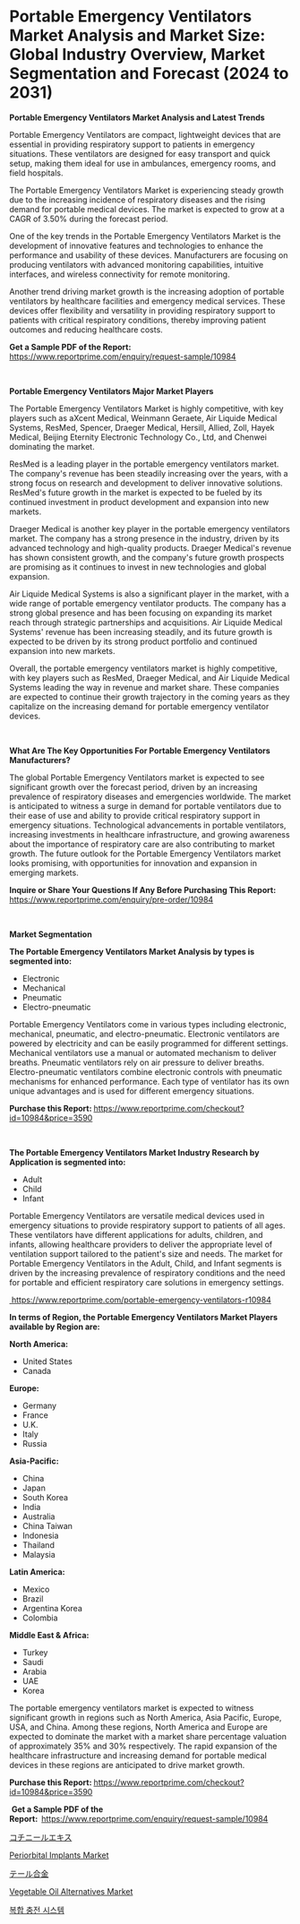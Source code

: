 <p><h1>Portable Emergency Ventilators Market Analysis and Market Size: Global Industry Overview, Market Segmentation and Forecast (2024 to 2031)</h1></p><p><strong>Portable Emergency Ventilators Market Analysis and Latest Trends</strong></p>
<p><p>Portable Emergency Ventilators are compact, lightweight devices that are essential in providing respiratory support to patients in emergency situations. These ventilators are designed for easy transport and quick setup, making them ideal for use in ambulances, emergency rooms, and field hospitals.</p><p>The Portable Emergency Ventilators Market is experiencing steady growth due to the increasing incidence of respiratory diseases and the rising demand for portable medical devices. The market is expected to grow at a CAGR of 3.50% during the forecast period.</p><p>One of the key trends in the Portable Emergency Ventilators Market is the development of innovative features and technologies to enhance the performance and usability of these devices. Manufacturers are focusing on producing ventilators with advanced monitoring capabilities, intuitive interfaces, and wireless connectivity for remote monitoring.</p><p>Another trend driving market growth is the increasing adoption of portable ventilators by healthcare facilities and emergency medical services. These devices offer flexibility and versatility in providing respiratory support to patients with critical respiratory conditions, thereby improving patient outcomes and reducing healthcare costs.</p></p>
<p><strong>Get a Sample PDF of the Report:&nbsp;</strong> <a href="https://www.reportprime.com/enquiry/request-sample/10984">https://www.reportprime.com/enquiry/request-sample/10984</a></p>
<p>&nbsp;</p>
<p><strong>Portable Emergency Ventilators Major Market Players</strong></p>
<p><p>The Portable Emergency Ventilators Market is highly competitive, with key players such as aXcent Medical, Weinmann Geraete, Air Liquide Medical Systems, ResMed, Spencer, Draeger Medical, Hersill, Allied, Zoll, Hayek Medical, Beijing Eternity Electronic Technology Co., Ltd, and Chenwei dominating the market.</p><p>ResMed is a leading player in the portable emergency ventilators market. The company's revenue has been steadily increasing over the years, with a strong focus on research and development to deliver innovative solutions. ResMed's future growth in the market is expected to be fueled by its continued investment in product development and expansion into new markets.</p><p>Draeger Medical is another key player in the portable emergency ventilators market. The company has a strong presence in the industry, driven by its advanced technology and high-quality products. Draeger Medical's revenue has shown consistent growth, and the company's future growth prospects are promising as it continues to invest in new technologies and global expansion.</p><p>Air Liquide Medical Systems is also a significant player in the market, with a wide range of portable emergency ventilator products. The company has a strong global presence and has been focusing on expanding its market reach through strategic partnerships and acquisitions. Air Liquide Medical Systems' revenue has been increasing steadily, and its future growth is expected to be driven by its strong product portfolio and continued expansion into new markets.</p><p>Overall, the portable emergency ventilators market is highly competitive, with key players such as ResMed, Draeger Medical, and Air Liquide Medical Systems leading the way in revenue and market share. These companies are expected to continue their growth trajectory in the coming years as they capitalize on the increasing demand for portable emergency ventilator devices.</p></p>
<p>&nbsp;</p>
<p><strong>What Are The Key Opportunities For Portable Emergency Ventilators Manufacturers?</strong></p>
<p><p>The global Portable Emergency Ventilators market is expected to see significant growth over the forecast period, driven by an increasing prevalence of respiratory diseases and emergencies worldwide. The market is anticipated to witness a surge in demand for portable ventilators due to their ease of use and ability to provide critical respiratory support in emergency situations. Technological advancements in portable ventilators, increasing investments in healthcare infrastructure, and growing awareness about the importance of respiratory care are also contributing to market growth. The future outlook for the Portable Emergency Ventilators market looks promising, with opportunities for innovation and expansion in emerging markets.</p></p>
<p><strong>Inquire or Share Your Questions If Any Before Purchasing This Report:</strong> <a href="https://www.reportprime.com/enquiry/pre-order/10984">https://www.reportprime.com/enquiry/pre-order/10984</a></p>
<p>&nbsp;</p>
<p><strong>Market Segmentation</strong></p>
<p><strong>The Portable Emergency Ventilators Market Analysis by types is segmented into:</strong></p>
<p><ul><li>Electronic</li><li>Mechanical</li><li>Pneumatic</li><li>Electro-pneumatic</li></ul></p>
<p><p>Portable Emergency Ventilators come in various types including electronic, mechanical, pneumatic, and electro-pneumatic. Electronic ventilators are powered by electricity and can be easily programmed for different settings. Mechanical ventilators use a manual or automated mechanism to deliver breaths. Pneumatic ventilators rely on air pressure to deliver breaths. Electro-pneumatic ventilators combine electronic controls with pneumatic mechanisms for enhanced performance. Each type of ventilator has its own unique advantages and is used for different emergency situations.</p></p>
<p><strong>Purchase this Report:&nbsp;</strong><a href="https://www.reportprime.com/checkout?id=10984&price=3590">https://www.reportprime.com/checkout?id=10984&price=3590</a></p>
<p>&nbsp;</p>
<p><strong>The Portable Emergency Ventilators Market Industry Research by Application is segmented into:</strong></p>
<p><ul><li>Adult</li><li>Child</li><li>Infant</li></ul></p>
<p><p>Portable Emergency Ventilators are versatile medical devices used in emergency situations to provide respiratory support to patients of all ages. These ventilators have different applications for adults, children, and infants, allowing healthcare providers to deliver the appropriate level of ventilation support tailored to the patient's size and needs. The market for Portable Emergency Ventilators in the Adult, Child, and Infant segments is driven by the increasing prevalence of respiratory conditions and the need for portable and efficient respiratory care solutions in emergency settings.</p></p>
<p><a href="https://www.reportprime.com/portable-emergency-ventilators-r10984">&nbsp;https://www.reportprime.com/portable-emergency-ventilators-r10984</a></p>
<p><strong>In terms of Region, the Portable Emergency Ventilators Market Players available by Region are:</strong></p>
<p>
    <p> <strong> North America: </strong>
        <ul>
            <li>United States</li>
            <li>Canada</li>
        </ul>
        </p> 
    <p> <strong> Europe: </strong>
        <ul>
            <li>Germany</li>
            <li>France</li>
            <li>U.K.</li>
            <li>Italy</li>
            <li>Russia</li>
        </ul>
        </p> 
    <p> <strong> Asia-Pacific: </strong>
        <ul>
            <li>China</li>
            <li>Japan</li>
            <li>South Korea</li>
            <li>India</li>
            <li>Australia</li>
            <li>China Taiwan</li>
            <li>Indonesia</li>
            <li>Thailand</li>
            <li>Malaysia</li>
        </ul>
        </p> 
    <p> <strong> Latin America: </strong>
        <ul>
            <li>Mexico</li>
            <li>Brazil</li>
            <li>Argentina Korea</li>
            <li>Colombia</li>
        </ul>
        </p> 
    <p> <strong> Middle East & Africa: </strong>
        <ul>
            <li>Turkey</li>
            <li>Saudi</li>
            <li>Arabia</li>
            <li>UAE</li>
            <li>Korea</li>
        </ul>
    </p>
    </p>
<p><p>The portable emergency ventilators market is expected to witness significant growth in regions such as North America, Asia Pacific, Europe, USA, and China. Among these regions, North America and Europe are expected to dominate the market with a market share percentage valuation of approximately 35% and 30% respectively. The rapid expansion of the healthcare infrastructure and increasing demand for portable medical devices in these regions are anticipated to drive market growth.</p></p>
<p><strong>Purchase this Report: </strong><a href="https://www.reportprime.com/checkout?id=10984&price=3590">https://www.reportprime.com/checkout?id=10984&price=3590</a></p>
<p>&nbsp;<strong>Get a Sample PDF of the Report:&nbsp;&nbsp;</strong><a href="https://www.reportprime.com/enquiry/request-sample/10984">https://www.reportprime.com/enquiry/request-sample/10984</a></p>
<p><strong></strong></p>
<p><p><a href="https://medium.com/@fosterfahey38/%E3%82%B3%E3%83%81%E3%83%8B%E3%83%BC%E3%83%AB%E6%8A%BD%E5%87%BA%E7%89%A9%E5%B8%82%E5%A0%B4-%E7%AB%B6%E4%BA%89%E5%88%86%E6%9E%90-%E5%B8%82%E5%A0%B4%E5%8B%95%E5%90%91-2031%E5%B9%B4%E3%81%BE%E3%81%A7%E3%81%AE%E4%BA%88%E6%B8%AC-cc30ead0fa05">コチニールエキス</a></p><p><a href="https://github.com/sonuprakash1/Market-Research-Report-List-2/blob/main/periorbital-implants-market.md">Periorbital Implants Market</a></p><p><a href="https://github.com/adcxff01450218/Market-Research-Report-List-1/blob/main/923102324299.md">テール合金</a></p><p><a href="https://issuu.com/reportprime-2/docs/vegetable-oil-alternatives-market-size-2030.pptx">Vegetable Oil Alternatives Market</a></p><p><a href="https://medium.com/@ishacian.georges/%EA%B2%B0%ED%95%A9-%EC%B6%A9%EC%A0%84-%EC%8B%9C%EC%8A%A4%ED%85%9C-%EC%8B%9C%EC%9E%A5-%EC%8B%9C%EC%9E%A5-%EC%A0%90%EC%9C%A0%EC%9C%A8-%EC%8B%9C%EC%9E%A5-%ED%8A%B8%EB%A0%8C%EB%93%9C-%EB%B0%8F-%EB%AF%B8%EB%9E%98-%EC%84%B1%EC%9E%A5-%ED%83%90%EC%83%89-67eb6bdf6ffc">복합 충전 시스템</a></p></p>